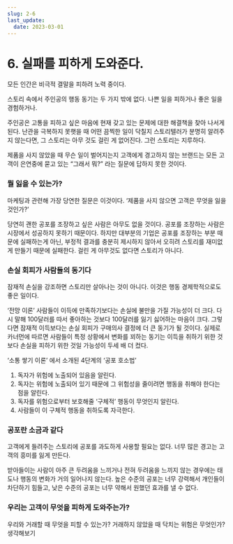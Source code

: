 ```yaml
---
slug: 2-6
last_update:
  date: 2023-03-01
---
```


# 6. 실패를 피하게 도와준다.

모든 인간은 비극적 결말을 피하려 노력 중이다.

스토리 속에서 주인공의 행동 동기는 두 가지 밖에 없다. 나쁜 일을 피하거나 좋은 일을 경험하거나.

주인공은 고통을 피하고 싶은 마음에 현재 갖고 있는 문제에 대한 해결책을 찾아 나서게 된다. 난관을 극복하지 못햇을 때 어떤 끔찍한 일이 닥칠지 스토리텔러가 분명히 알려주지 않는다면, 그 스토리는 아무 것도 걸린 게 없어진다. 그런 스토리는 지루하다.

제품을 사지 않았을 때 무슨 일이 벌어지는지 고객에게 경고하지 않는 브랜드는 모든 고객이 은연중에 묻고 있는 “그래서 뭐?” 라는 질문에 답하지 못한 것이다.

### 뭘 잃을 수 있는가?

마케팅과 관련해 가장 당연한 질문은 이것이다. ‘제품을 사지 않으면 고객은 무엇을 잃을 것인가?’

당연히 괜한 공포를 조장하고 싶은 사람은 아무도 없을 것이다. 공포를 조장하는 사람은 시장에서 성공하지 못하기 때문이다. 하지만 대부분의 기업은 공포를 조장하는 부분 때문에 실패하는게 아닌, 부정적 결과를 충분히 제시하지 않아서 오히려 스토리를 재미없게 만들기 때문에 실패한다. 걸린 게 아무것도 없다면 스토리가 아니다.

### 손실 회피가 사람들의 동기다

잠재적 손실을 강조하면 스토리만 살아나는 것이 아니다. 이것은 행동 경제학적으로도 좋은 일이다.

‘전망 이론’ 사람들이 이득에 만족하기보다는 손실에 불만을 가질 가능성이 더 크다. 다시 말해 100달러를 따서 좋아하는 것보다 100달러를 잃기 싫어하는 마음이 크다. 그렇다면 잠재적 이득보다는 손실 회피가 구매의사 결정에 더 큰 동기가 될 것이다. 실제로 카너먼에 따르면 사람들이 특정 상황에서 변화를 꾀하는 동기는 이득을 취하기 위한 것보다 손실을 피하기 위한 것일 가능성이 두세 배 더 컸다.

‘소통 쌓기 이론’ 에서 소개된 4단계의 ‘공포 호소법’

1. 독자가 위험에 노출되어 있음을 알린다.
2. 독자는 위험에 노출되어 있기 때문에 그 위험성을 줄이려면 행동을 취해야 한다는 점을 알린다.
3. 독자를 위험으로부터 보호해줄 ‘구체적’ 행동이 무엇인지 알린다.
4. 사람들이 이 구체적 행동을 취하도록 자극한다.

### 공포란 소금과 같다

고객에게 들려주는 스토리에 공포를 과도하게 사용할 필요는 없다. 너무 많은 경고는 고객의 흥미를 잃게 만든다.

받아들이는 사람이 아주 큰 두려움을 느끼거나 전혀 두려움을 느끼지 않는 경우에는 태도나 행동의 변화가 거의 일어나지 않는다. 높은 수준의 공포는 너무 강력해서 개인들이 차단하기 힘들고, 낮은 수준의 공포는 너무 약해서 원했던 효과를 낼 수 없다.

### 우리는 고객이 무엇을 피하게 도와주는가?

우리와 거래할 때 무엇을 피할 수 있는가? 거래하지 않았을 때 닥치는 위험은 무엇인가? 생각해보기
